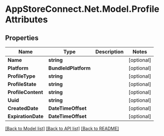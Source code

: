 # AppStoreConnect.Net.Model.ProfileAttributes

## Properties

Name | Type | Description | Notes
------------ | ------------- | ------------- | -------------
**Name** | **string** |  | [optional] 
**Platform** | **BundleIdPlatform** |  | [optional] 
**ProfileType** | **string** |  | [optional] 
**ProfileState** | **string** |  | [optional] 
**ProfileContent** | **string** |  | [optional] 
**Uuid** | **string** |  | [optional] 
**CreatedDate** | **DateTimeOffset** |  | [optional] 
**ExpirationDate** | **DateTimeOffset** |  | [optional] 

[[Back to Model list]](../README.md#documentation-for-models) [[Back to API list]](../README.md#documentation-for-api-endpoints) [[Back to README]](../README.md)

